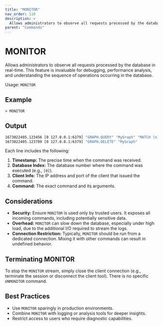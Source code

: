 ```yaml
---
title: "MONITOR"
nav_order: 110
description: >
  Allows administrators to observe all requests processed by the database in real-time. 
parent: "Commands"    
---
```


# MONITOR

Allows administrators to observe all requests processed by the database in real-time. 
This feature is invaluable for debugging, performance analysis, and understanding the sequence of operations occurring in the database.

Usage: `MONITOR`

## Example

```
> MONITOR
```

## Output

```sh
1673022405.123456 [0 127.0.0.1:6379] "GRAPH.QUERY" "MyGraph" "MATCH (n) return n"
1673022405.123789 [0 127.0.0.1:6379] "GRAPH.DELETE" "MyGraph"
```

Each line includes the following:

1. **Timestamp:** The precise time when the command was received.
2. **Database Index:** The database number where the command was executed (e.g., `[0]`).
3. **Client Info:** The IP address and port of the client that issued the command.
4. **Command:** The exact command and its arguments.

## Considerations

- **Security:** Ensure `MONITOR` is used only by trusted users. It exposes all incoming commands, including potentially sensitive data.
- **Overhead:** `MONITOR` can slow down the database, especially under high load, due to the additional I/O required to stream the logs.
- **Connection Restriction:** Typically, `MONITOR` should be run from a dedicated connection. Mixing it with other commands can result in undefined behavior.

## Terminating MONITOR

To stop the `MONITOR` stream, simply close the client connection (e.g., terminate the session or disconnect the client tool). There is no specific `UNMONITOR` command.

## Best Practices

- Use `MONITOR` sparingly in production environments.
- Combine `MONITOR` with logging or analysis tools for deeper insights.
- Restrict access to users who require diagnostic capabilities.
